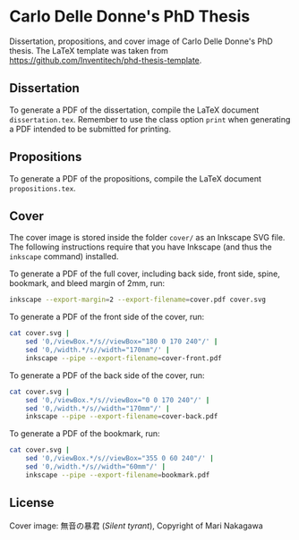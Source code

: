 # Carlo Delle Donne's PhD Thesis

Dissertation, propositions, and cover image of Carlo Delle Donne's PhD thesis.
The LaTeX template was taken from
https://github.com/Inventitech/phd-thesis-template.

## Dissertation

To generate a PDF of the dissertation, compile the LaTeX document
`dissertation.tex`. Remember to use the class option `print` when generating a
PDF intended to be submitted for printing.

## Propositions

To generate a PDF of the propositions, compile the LaTeX document
`propositions.tex`.

## Cover

The cover image is stored inside the folder `cover/` as an Inkscape SVG file.
The following instructions require that you have Inkscape (and thus the
`inkscape` command) installed.

To generate a PDF of the full cover, including back side, front side, spine,
bookmark, and bleed margin of 2mm, run:

```sh
inkscape --export-margin=2 --export-filename=cover.pdf cover.svg
```

To generate a PDF of the front side of the cover, run:

```sh
cat cover.svg |
    sed '0,/viewBox.*/s//viewBox="180 0 170 240"/' |
    sed '0,/width.*/s//width="170mm"/' |
    inkscape --pipe --export-filename=cover-front.pdf
```

To generate a PDF of the back side of the cover, run:

```sh
cat cover.svg |
    sed '0,/viewBox.*/s//viewBox="0 0 170 240"/' |
    sed '0,/width.*/s//width="170mm"/' |
    inkscape --pipe --export-filename=cover-back.pdf
```

To generate a PDF of the bookmark, run:

```sh
cat cover.svg |
    sed '0,/viewBox.*/s//viewBox="355 0 60 240"/' |
    sed '0,/width.*/s//width="60mm"/' |
    inkscape --pipe --export-filename=bookmark.pdf
```

## License

Cover image: 無音の暴君 (*Silent tyrant*), Copyright of Mari Nakagawa
